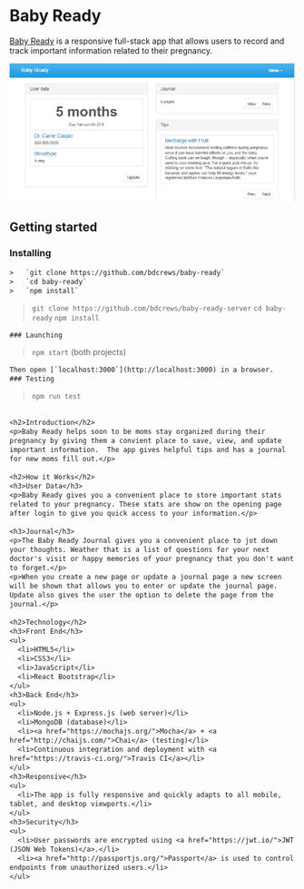 <h1>Baby Ready</h1>
<p><a href="https://bookkeeper-ape-63565.netlify.com/">Baby Ready</a> is a responsive full-stack app that allows users to record and track important information related to their pregnancy.</p>
<img src="public/help0101.png">

## Getting started
### Installing
```
>   `git clone https://github.com/bdcrews/baby-ready`
>   `cd baby-ready`
>   `npm install`
```
>   `git clone https://github.com/bdcrews/baby-ready-server`
>   `cd baby-ready`
>   `npm install`
```
### Launching
```
>   `npm start` (both projects)
```
Then open [`localhost:3000`](http://localhost:3000) in a browser.
### Testing
```
>   `npm run test`
```

<h2>Introduction</h2>
<p>Baby Ready helps soon to be moms stay organized during their pregnancy by giving them a convient place to save, view, and update important information.  The app gives helpful tips and has a journal for new moms fill out.</p>

<h2>How it Works</h2>
<h3>User Data</h3>
<p>Baby Ready gives you a convenient place to store important stats related to your pregnancy. These stats are show on the opening page after login to give you quick access to your information.</p>

<h3>Journal</h3>
<p>The Baby Ready Journal gives you a convenient place to jot down your thoughts. Weather that is a list of questions for your next doctor's visit or happy memories of your pregnancy that you don't want to forget.</p>
<p>When you create a new page or update a journal page a new screen will be shown that allows you to enter or update the journal page. Update also gives the user the option to delete the page from the journal.</p>

<h2>Technology</h2>
<h3>Front End</h3>
<ul>
  <li>HTML5</li>
  <li>CSS3</li>
  <li>JavaScript</li>
  <li>React Bootstrap</li>
</ul>
<h3>Back End</h3>
<ul>
  <li>Node.js + Express.js (web server)</li>
  <li>MongoDB (database)</li>
  <li><a href="https://mochajs.org/">Mocha</a> + <a href="http://chaijs.com/">Chai</a> (testing)</li>
  <li>Continuous integration and deployment with <a href="https://travis-ci.org/">Travis CI</a></li>
</ul>
<h3>Responsive</h3>
<ul>
  <li>The app is fully responsive and quickly adapts to all mobile, tablet, and desktop viewports.</li>
</ul>
<h3>Security</h3>
<ul>
  <li>User passwords are encrypted using <a href="https://jwt.io/">JWT (JSON Web Tokens)</a>.</li>
  <li><a href="http://passportjs.org/">Passport</a> is used to control endpoints from unauthorized users.</li>
</ul>
